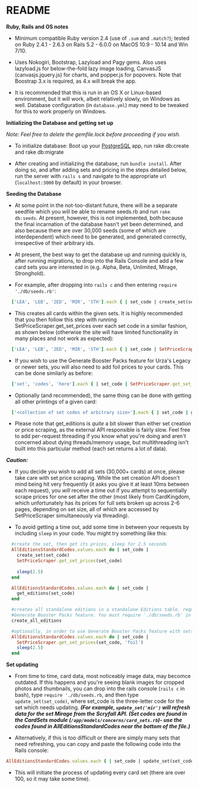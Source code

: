 # README

**Ruby, Rails and OS notes**
* Minimum compatible Ruby version 2.4 (use of `.sum` and `.match?`); tested on Ruby 2.4.1 - 2.6.3 on Rails 5.2 - 6.0.0 on MacOS 10.9 - 10.14 and Win 7/10.

* Uses Nokogiri, Bootstrap, Lazyload and Pagy gems. Also uses lazyload.js for below-the-fold lazy image loading, CanvasJS (canvasjs.jquery.js) for charts, and popper.js for popovers. Note that Boostrap 3.x is required, as 4.x will break the app.

* It is recommended that this is run in an OS X or Linux-based environment, but it will work, albeit relatively slowly, on Windows as well. Database configuration (in `database.yml`) may need to be tweaked for this to work properly on Windows.

**Initializing the Database and getting set up**

*Note: Feel free to delete the gemfile.lock before proceeding if you wish.*

* To initialize database: Boot up your [PostgreSQL](https://www.postgresql.org/download/) app, run rake db:create and rake db:migrate

* After creating and initializing the database, run `bundle install`. After doing so, and after adding sets and pricing in the steps detailed below, run the server with `rails s` and navigate to the appropriate url (`localhost:3000` by default) in your browser.

**Seeding the Database**
* At some point in the not-too-distant future, there will be a separate seedfile which you will be able to rename seeds.rb and run `rake db:seeds`. At present, however, this is not implemented, both because the final incarnation of the database hasn't yet been determined, and also because there are over 30,000 seeds (some of which are interdependent) which need to be generated, and generated correctly, irrespective of their arbitrary ids.

* At present, the best way to get the database up and running quickly is, after running migrations, to drop into the Rails Console and add a few card sets you are interested in (e.g. Alpha, Beta, Unlimited, Mirage, Stronghold).

* For example, after dropping into `rails c` and then entering `require './db/seeds.rb'`:

```ruby
  ['LEA', 'LEB', '2ED', 'MIR', 'STH'].each { | set_code | create_set(set_code) }
```

* This creates all cards within the given sets. It is highly recommended that you then follow this step with running SetPriceScraper.get_set_prices over each set code in a similar fashion, as shown below (otherwise the site will have limited functionality in many places and not work as expected):

```ruby
  ['LEA', 'LEB', '2ED', 'MIR', 'STH'].each { | set_code | SetPriceScraper.get_set_prices(set_code) }
```

* If you wish to use the Generate Booster Packs feature for Urza's Legacy or newer sets, you will also need to add foil prices to your cards. This can be done similarly as before:

```ruby
  ['set', 'codes', 'here'].each { | set_code | SetPriceScraper.get_set_prices(set_code, 'foil') }
```

* Optionally (and recommended), the same thing can be done with getting all other printings of a given card:

```ruby
  ['<collection of set codes of arbitrary size>'].each { | set_code | get_editions(set_code) }
```

* Please note that get_editions is *quite* a bit slower than either set creation or price scraping, as the external API responsible is fairly slow. Feel free to add per-request threading if you know what you're doing and aren't concerned about dying threads/memory usage, but multithreading isn't built into this particular method (each set returns a lot of data).

***Caution:***
* If you decide you wish to add all sets (30,000+ cards) at once, please take care with set price scraping. While the set creation API doesn't mind being hit very frequently (it asks you give it at least 10ms between each request), you _will_ receive a time out if you attempt to sequentially scrape prices for one set after the other (most likely from CardKingdom, which unfortunately has its prices for full sets broken up across 2-6 pages, depending on set size, all of which are accessed by SetPriceScraper simultaneously via threading).

* To avoid getting a time out, add some time in between your requests by including `sleep` in your code. You might try something like this: 

```ruby
  #create the set, then get its prices, sleep for 2.5 seconds
  AllEditionsStandardCodes.values.each do | set_code |
    create_set(set_code)
    SetPriceScraper.get_set_prices(set_code)
    
    sleep(2.5)
  end

  AllEditionsStandardCodes.values.each do | set_code |
    get_editions(set_code)
  end

  #creates all standalone editions in a standalone Editions table. required to use 
  #Generate Booster Packs feature. You must require './db/seeds.rb' in console for this to be available
  create_all_editions

  #optionally, in order to use Generate Booster Packs feature with sets that contain foils:
  AllEditionsStandardCodes.values.each do | set_code |
    SetPriceScraper.get_set_prices(set_code, 'foil')
    sleep(2.5)
  end
```

**Set updating**
* From time to time, card data, most noticeably image data, may becomce outdated. If this happens and you're seeing blank images for cropped photos and thumbnails, you can drop into the rails console (`rails c` in bash), type `require './db/seeds.rb`, and then type `update_set(set_code)`, where set_code is the three-letter code for the set which needs updating. ***(For example, `update_set('mir')` will refresh data for the set Mirage from the Scryfall API. (Set codes are found in the CardSets module (`/app/models/concerns/card_sets.rb`)- use the codes found in AllEditionsStandardCodes near the bottom of the file.)***

* Alternatively, if this is too difficult or there are simply many sets that need refreshing, you can copy and paste the following code into the Rails console:

```ruby
AllEditionsStandardCodes.values.each { | set_code | update_set(set_code) }
```

* This will initiate the process of updating every card set (there are over 100, so it may take some time).